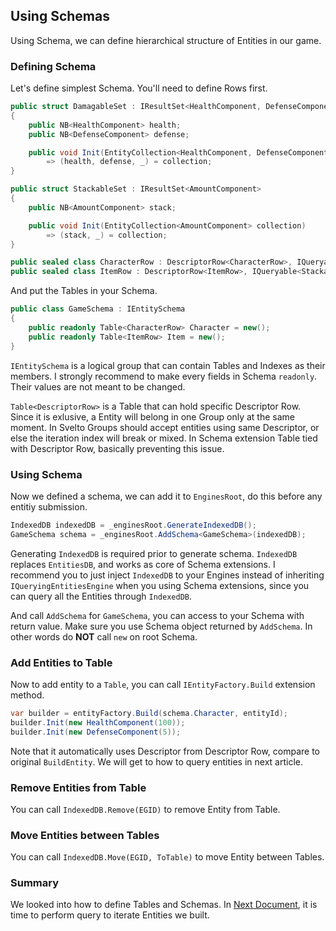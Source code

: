 ## Using Schemas
Using Schema, we can define hierarchical structure of Entities in our game.

### Defining Schema
Let's define simplest Schema. You'll need to define Rows first.
```csharp
public struct DamagableSet : IResultSet<HealthComponent, DefenseComponent>
{
    public NB<HealthComponent> health;
    public NB<DefenseComponent> defense;

    public void Init(EntityCollection<HealthComponent, DefenseComponent> collection)
        => (health, defense, _) = collection;
}

public struct StackableSet : IResultSet<AmountComponent>
{
    public NB<AmountComponent> stack;

    public void Init(EntityCollection<AmountComponent> collection)
        => (stack, _) = collection;
}

public sealed class CharacterRow : DescriptorRow<CharacterRow>, IQueryable<DamagableSet> {}
public sealed class ItemRow : DescriptorRow<ItemRow>, IQueryable<StackableSet> {}
```
And put the Tables in your Schema.
```csharp
public class GameSchema : IEntitySchema
{
    public readonly Table<CharacterRow> Character = new();
    public readonly Table<ItemRow> Item = new();
}
```
`IEntitySchema` is a logical group that can contain Tables and Indexes as their members. I strongly recommend to make every fields in Schema `readonly`. Their values are not meant to be changed.

`Table<DescriptorRow>` is a Table that can hold specific Descriptor Row. Since it is exlusive, a Entity will belong in one Group only at the same moment. In Svelto Groups should accept entities using same Descriptor, or else the iteration index will break or mixed. In Schema extension Table tied with Descriptor Row, basically preventing this issue.

### Using Schema
Now we defined a schema, we can add it to `EnginesRoot`, do this before any entitiy submission.

```csharp
IndexedDB indexedDB = _enginesRoot.GenerateIndexedDB();
GameSchema schema = _enginesRoot.AddSchema<GameSchema>(indexedDB);
```
Generating `IndexedDB` is required prior to generate schema. `IndexedDB` replaces `EntitiesDB`, and works as core of Schema extensions. I recommend you to just inject `IndexedDB` to your Engines instead of inheriting `IQueryingEntitiesEngine` when you using Schema extensions, since you can query all the Entities through `IndexedDB`.

And call `AddSchema` for `GameSchema`, you can access to your Schema with return value. Make sure you use Schema object returned by `AddSchema`. In other words do **NOT** call `new` on root Schema.

### Add Entities to Table
Now to add entity to a `Table`, you can call `IEntityFactory.Build` extension method.
```csharp
var builder = entityFactory.Build(schema.Character, entityId);
builder.Init(new HealthComponent(100));
builder.Init(new DefenseComponent(5));
```
Note that it automatically uses Descriptor from Descriptor Row, compare to original `BuildEntity`. We will get to how to query entities in next article.

### Remove Entities from Table
You can call `IndexedDB.Remove(EGID)` to remove Entity from Table.

### Move Entities between Tables
You can call `IndexedDB.Move(EGID, ToTable)` to move Entity between Tables.

### Summary
We looked into how to define Tables and Schemas. In [Next Document](basic-queries.md), it is time to perform query to iterate Entities we built.